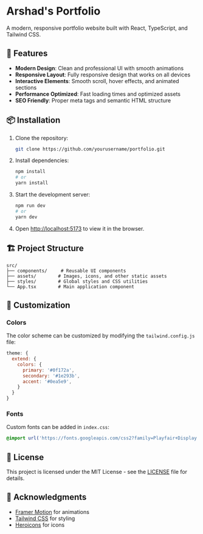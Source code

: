 # Arshad's Portfolio

A modern, responsive portfolio website built with React, TypeScript, and Tailwind CSS. 

## 🚀 Features

- **Modern Design**: Clean and professional UI with smooth animations
- **Responsive Layout**: Fully responsive design that works on all devices
- **Interactive Elements**: Smooth scroll, hover effects, and animated sections
- **Performance Optimized**: Fast loading times and optimized assets
- **SEO Friendly**: Proper meta tags and semantic HTML structure


## 📦 Installation

1. Clone the repository:
   ```bash
   git clone https://github.com/yourusername/portfolio.git
   ```

2. Install dependencies:
   ```bash
   npm install
   # or
   yarn install
   ```

3. Start the development server:
   ```bash
   npm run dev
   # or
   yarn dev
   ```

4. Open [http://localhost:5173](http://localhost:5173) to view it in the browser.

## 🏗️ Project Structure

```
src/
├── components/     # Reusable UI components
├── assets/        # Images, icons, and other static assets
├── styles/        # Global styles and CSS utilities
└── App.tsx        # Main application component
```

## 🎨 Customization

### Colors
The color scheme can be customized by modifying the `tailwind.config.js` file:

```javascript
theme: {
  extend: {
    colors: {
      primary: '#0f172a',
      secondary: '#1e293b',
      accent: '#0ea5e9',
    }
  }
}
```

### Fonts
Custom fonts can be added in `index.css`:

```css
@import url('https://fonts.googleapis.com/css2?family=Playfair+Display:wght@400;500;600;700;800;900&family=Poppins:wght@300;400;500;600;700;800&display=swap');
```

## 📝 License

This project is licensed under the MIT License - see the [LICENSE](LICENSE) file for details.


## 🙏 Acknowledgments

- [Framer Motion](https://www.framer.com/motion/) for animations
- [Tailwind CSS](https://tailwindcss.com/) for styling
- [Heroicons](https://heroicons.com/) for icons
